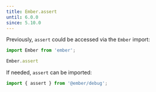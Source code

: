 ```yaml
---
title: Ember.assert
until: 6.0.0
since: 5.10.0
---
```



Previously, `assert` could be accessed via the `Ember` import:
```js
import Ember from 'ember';

Ember.assert
```

If needed, `assert` can be imported:
```js
import { assert } from '@ember/debug';
```
